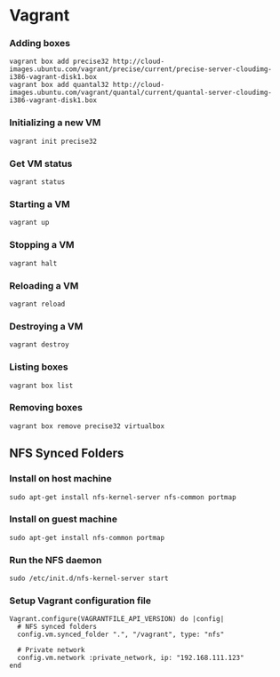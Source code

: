 Vagrant
=======

### Adding boxes
    vagrant box add precise32 http://cloud-images.ubuntu.com/vagrant/precise/current/precise-server-cloudimg-i386-vagrant-disk1.box
    vagrant box add quantal32 http://cloud-images.ubuntu.com/vagrant/quantal/current/quantal-server-cloudimg-i386-vagrant-disk1.box

### Initializing a new VM
`vagrant init precise32`

### Get VM status
`vagrant status`

### Starting a VM
`vagrant up`

### Stopping a VM
`vagrant halt`

### Reloading a VM
`vagrant reload`

### Destroying a VM
`vagrant destroy`

### Listing boxes
`vagrant box list`

### Removing boxes
`vagrant box remove precise32 virtualbox`


NFS Synced Folders
----------------------------------------

### Install on host machine
`sudo apt-get install nfs-kernel-server nfs-common portmap`

### Install on guest machine
`sudo apt-get install nfs-common portmap`

### Run the NFS daemon
`sudo /etc/init.d/nfs-kernel-server start`

### Setup Vagrant configuration file
    Vagrant.configure(VAGRANTFILE_API_VERSION) do |config|
      # NFS synced folders
      config.vm.synced_folder ".", "/vagrant", type: "nfs"

      # Private network
      config.vm.network :private_network, ip: "192.168.111.123"
    end